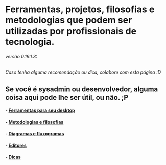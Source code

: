 # Ferramentas, projetos, filosofias e metodologias que podem ser utilizadas por profissionais de tecnologia. 
###### versão 0.19.1.3:
###### Caso tenha alguma recomendação ou dica, colabore com esta página :D

## Se você é sysadmin ou desenvolvedor, alguma coisa aqui pode lhe ser útil, ou não. ;P

#### - [Ferramentas para seu desktop](docs/desktop-tools.md)

#### - [Metodologias e filosofias](docs/metodologies.md)

#### - [Diagramas e fluxogramas](docs/diagram.md)

#### - [Editores](docs/editors.md)

#### - [Dicas](docs/tips.md)